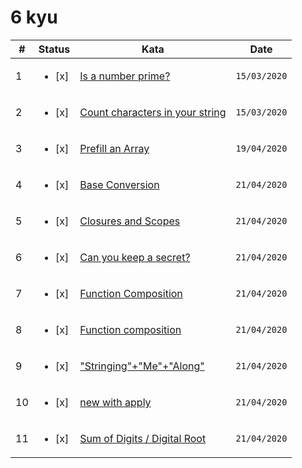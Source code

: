 # 6 kyu

| #   | Status                  | Kata                                                                                      | Date         |
| --- | ----------------------- | ----------------------------------------------------------------------------------------- | ------------ |
| 1   | <ul><li> [x] </li></ul> | [Is a number prime?](https://www.codewars.com/kata/5262119038c0985a5b00029f)              | `15/03/2020` |
| 2   | <ul><li> [x] </li></ul> | [Count characters in your string](https://www.codewars.com/kata/52efefcbcdf57161d4000091) | `15/03/2020` |
| 3   | <ul><li> [x] </li></ul> | [Prefill an Array](https://www.codewars.com/kata/54129112fb7c188740000162)                | `19/04/2020` |
| 4   | <ul><li> [x] </li></ul> | [Base Conversion](https://www.codewars.com/kata/526a569ca578d7e6e300034e)                 | `21/04/2020` |
| 5   | <ul><li> [x] </li></ul> | [Closures and Scopes](https://www.codewars.com/kata/526ec46d6f5e255e150002d1)             | `21/04/2020` |
| 6   | <ul><li> [x] </li></ul> | [Can you keep a secret?](https://www.codewars.com/kata/5351b35ebaeb67f9110012d2)          | `21/04/2020` |
| 7   | <ul><li> [x] </li></ul> | [Function Composition](https://www.codewars.com/kata/5421c6a2dda52688f6000af8)            | `21/04/2020` |
| 8   | <ul><li> [x] </li></ul> | [Function composition](https://www.codewars.com/kata/5655c60db4c2ce0c2e000026)            | `21/04/2020` |
| 9   | <ul><li> [x] </li></ul> | ["Stringing"+"Me"+"Along"](https://www.codewars.com/kata/55f4a44eb72a0fa91600001e)        | `21/04/2020` |
| 10  | <ul><li> [x] </li></ul> | [new with apply](https://www.codewars.com/kata/53c7da8baf72924af8000405)                  | `21/04/2020` |
| 11  | <ul><li> [x] </li></ul> | [Sum of Digits / Digital Root](https://www.codewars.com/kata/541c8630095125aba6000c00)    | `21/04/2020` |
